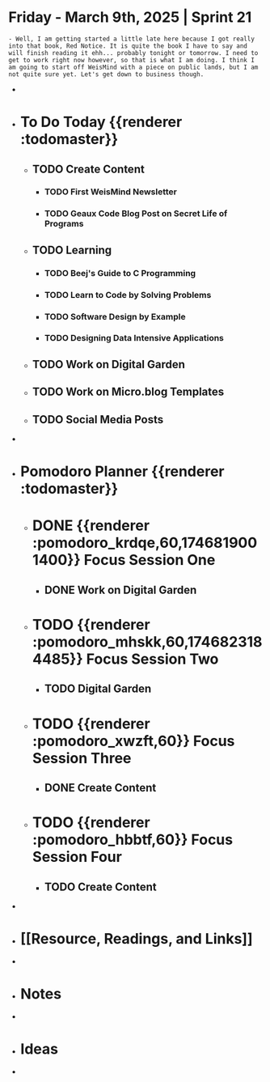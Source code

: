# Friday - March 9th, 2025 | Sprint 21
	- Well, I am getting started a little late here because I got really into that book, Red Notice. It is quite the book I have to say and will finish reading it ehh... probably tonight or tomorrow. I need to get to work right now however, so that is what I am doing. I think I am going to start off WeisMind with a piece on public lands, but I am not quite sure yet. Let's get down to business though.
-
- #  To Do Today {{renderer :todomaster}}
	- ## TODO Create Content
		- ### TODO First WeisMind Newsletter
		- ### TODO Geaux Code Blog Post on Secret Life of Programs
	- ## TODO Learning
		- ### TODO Beej's Guide to C Programming
		- ### TODO Learn to Code by Solving Problems
		- ### TODO Software Design by Example
		- ### TODO Designing Data Intensive Applications
	- ## TODO Work on Digital Garden
	- ## TODO Work on Micro.blog Templates
	- ## TODO Social Media Posts
-
- # Pomodoro Planner {{renderer :todomaster}}
	- # DONE {{renderer :pomodoro_krdqe,60,1746819001400}} Focus Session One
		- ## DONE Work on Digital Garden
	- # TODO {{renderer :pomodoro_mhskk,60,1746823184485}} Focus Session Two
		- ## TODO Digital Garden
	- # TODO {{renderer :pomodoro_xwzft,60}} Focus Session Three
		- ## DONE Create Content
	- # TODO {{renderer :pomodoro_hbbtf,60}} Focus Session Four
		- ## TODO Create Content
-
- # [[Resource, Readings, and Links]]
-
- # Notes
-
- # Ideas
-